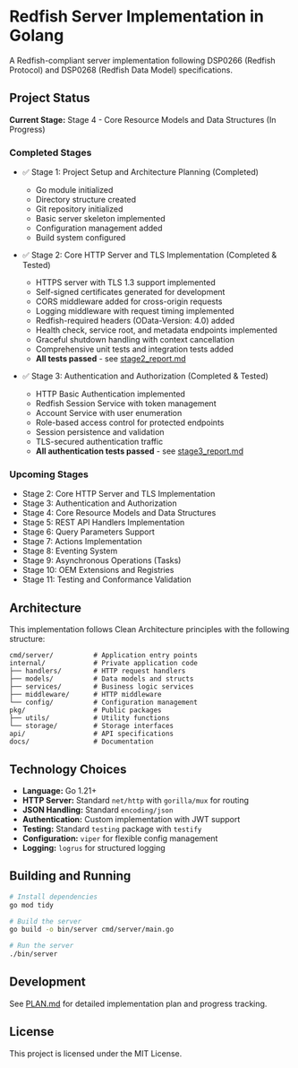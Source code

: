 # Redfish Server Implementation in Golang

A Redfish-compliant server implementation following DSP0266 (Redfish Protocol) and DSP0268 (Redfish Data Model) specifications.

## Project Status

**Current Stage:** Stage 4 - Core Resource Models and Data Structures (In Progress)

### Completed Stages
- ✅ Stage 1: Project Setup and Architecture Planning (Completed)
  - Go module initialized
  - Directory structure created
  - Git repository initialized
  - Basic server skeleton implemented
  - Configuration management added
  - Build system configured

- ✅ Stage 2: Core HTTP Server and TLS Implementation (Completed & Tested)
  - HTTPS server with TLS 1.3 support implemented
  - Self-signed certificates generated for development
  - CORS middleware added for cross-origin requests
  - Logging middleware with request timing implemented
  - Redfish-required headers (OData-Version: 4.0) added
  - Health check, service root, and metadata endpoints implemented
  - Graceful shutdown handling with context cancellation
  - Comprehensive unit tests and integration tests added
  - **All tests passed** - see [stage2_report.md](stage2_report.md)

- ✅ Stage 3: Authentication and Authorization (Completed & Tested)
  - HTTP Basic Authentication implemented
  - Redfish Session Service with token management
  - Account Service with user enumeration
  - Role-based access control for protected endpoints
  - Session persistence and validation
  - TLS-secured authentication traffic
  - **All authentication tests passed** - see [stage3_report.md](stage3_report.md)

### Upcoming Stages
- Stage 2: Core HTTP Server and TLS Implementation
- Stage 3: Authentication and Authorization
- Stage 4: Core Resource Models and Data Structures
- Stage 5: REST API Handlers Implementation
- Stage 6: Query Parameters Support
- Stage 7: Actions Implementation
- Stage 8: Eventing System
- Stage 9: Asynchronous Operations (Tasks)
- Stage 10: OEM Extensions and Registries
- Stage 11: Testing and Conformance Validation

## Architecture

This implementation follows Clean Architecture principles with the following structure:

```
cmd/server/          # Application entry points
internal/            # Private application code
├── handlers/        # HTTP request handlers
├── models/          # Data models and structs
├── services/        # Business logic services
├── middleware/      # HTTP middleware
└── config/          # Configuration management
pkg/                 # Public packages
├── utils/           # Utility functions
└── storage/         # Storage interfaces
api/                 # API specifications
docs/                # Documentation
```

## Technology Choices

- **Language:** Go 1.21+
- **HTTP Server:** Standard `net/http` with `gorilla/mux` for routing
- **JSON Handling:** Standard `encoding/json`
- **Authentication:** Custom implementation with JWT support
- **Testing:** Standard `testing` package with `testify`
- **Configuration:** `viper` for flexible config management
- **Logging:** `logrus` for structured logging

## Building and Running

```bash
# Install dependencies
go mod tidy

# Build the server
go build -o bin/server cmd/server/main.go

# Run the server
./bin/server
```

## Development

See [PLAN.md](PLAN.md) for detailed implementation plan and progress tracking.

## License

This project is licensed under the MIT License.